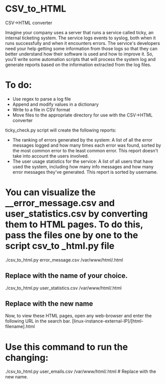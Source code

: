 # CSV_to_HTML
CSV->HTML converter

Imagine your company uses a server that runs a service called ticky, an internal ticketing system. The service logs events to syslog, both when it runs successfully and when it encounters errors.
The service's developers need your help getting some information from those logs so that they can better understand how their software is used and how to improve it. So, you'll write some automation scripts that will process the system log and generate reports based on the information extracted from the log files.

# To do:
*	Use regex to parse a log file
*	Append and modify values in a dictionary
*	Write to a file in CSV format
*	Move files to the appropriate directory for use with the CSV->HTML converter

ticky_check.py script will create the following reports:
*	The ranking of errors generated by the system: A list of all the error messages logged and how many times each error was found, sorted by the most common error to the least common error. This report doesn't take into account the users involved.
*	The user usage statistics for the service: A list of all users that have used the system, including how many info messages and how many error messages they've generated. This report is sorted by username.

# You can visualize the __error_message.csv and user_statistics.csv by converting them to HTML pages. To do this, pass the files one by one to the script csv_to _html.py file
./csv_to_html.py error_message.csv /var/www/html/<html-filename>.html
## Replace <html-filename> with the name of your choice.
./csv_to_html.py user_statistics.csv /var/www/html/<html-filename>.html
## Replace <html-filename> with the new name

Now, to view these HTML pages, open any web-browser and enter the following URL in the search bar. [linux-instance-external-IP]/[html-filename].html


# Use this command  to run the changing:
./csv_to_html.py user_emails.csv /var/www/html/<html-filename>.html  # Replace <html-filename> with the new name.
